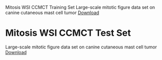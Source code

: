 Mitosis WSI CCMCT Training Set
Large-scale mitotic figure data set on canine cutaneous mast cell tumor
[Download](https://www.kaggle.com/datasets/marcaubreville/mitosis-wsi-ccmct-training-set)


# Mitosis WSI CCMCT Test Set
Large-scale mitotic figure data set on canine cutaneous mast cell tumor
[Download](https://www.kaggle.com/datasets/marcaubreville/mitosis-wsi-ccmct-test-set)